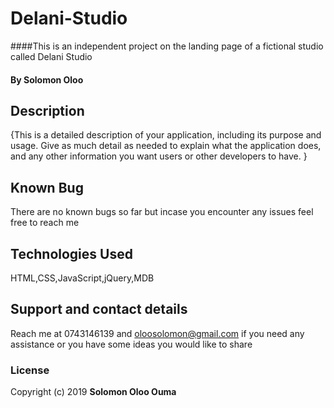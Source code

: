 # Delani-Studio
####This is an independent project on the landing page of a fictional studio called Delani Studio
#### By **Solomon Oloo**
## Description
{This is a detailed description of your application, including its purpose and usage.  Give as much detail as needed to explain what the application does, and any other information you want users or other developers to have. }

## Known Bug
There are no known bugs so far but incase you encounter any issues feel free to reach me
## Technologies Used
HTML,CSS,JavaScript,jQuery,MDB
## Support and contact details
Reach me at 0743146139 and oloosolomon@gmail.com if you need any assistance or you have some ideas you would like to share
### License
Copyright (c) 2019 **Solomon Oloo Ouma**

